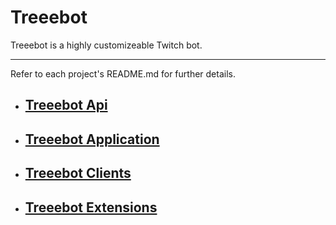 # Treeebot
Treeebot is a highly customizeable Twitch bot.

---

Refer to each project's README.md for further details.
- ## [Treeebot Api](./Treeebot.Api/README.md)
- ## [Treeebot Application](./Treeebot.Application/README.md)
- ## [Treeebot Clients](./Treeebot.Clients/README.md)
- ## [Treeebot Extensions](./Treeebot.Extensions/README.md)